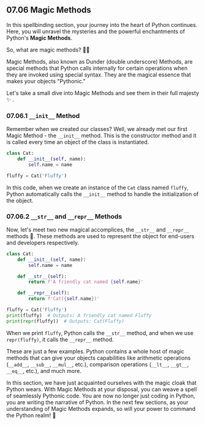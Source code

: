 ## 07.06 Magic Methods

In this spellbinding section, your journey into the heart of Python continues. Here, you will unravel the mysteries and the powerful enchantments of Python's **Magic Methods**.

So, what are magic methods? 🧙‍♂️ 

Magic Methods, also known as Dunder (double underscore) Methods, are special methods that Python calls internally for certain operations when they are invoked using special syntax. They are the magical essence that makes your objects "Pythonic." 

Let's take a small dive into Magic Methods and see them in their full majesty ✨ .

### 07.06.1 `__init__` Method

Remember when we created our classes? Well, we already met our first Magic Method - the `__init__` method. This is the constructor method and it is called every time an object of the class is instantiated.

```python
class Cat:
    def __init__(self, name):
        self.name = name

fluffy = Cat('Fluffy')
```

In this code, when we create an instance of the `Cat` class named `fluffy`, Python automatically calls the `__init__` method to handle the initialization of the object.

### 07.06.2 `__str__` and `__repr__` Methods

Now, let's meet two new magical accomplices, the `__str__` and `__repr__` methods 🎩. These methods are used to represent the object for end-users and developers respectively.

```python
class Cat:
    def __init__(self, name):
        self.name = name

    def __str__(self):
        return f'A friendly cat named {self.name}'

    def __repr__(self):
        return f'Cat({self.name})'

fluffy = Cat('Fluffy')
print(fluffy)  # Outputs: A friendly cat named Fluffy
print(repr(fluffy))  # Outputs: Cat(Fluffy)
```

When we print `fluffy`, Python calls the `__str__` method, and when we use `repr(fluffy)`, it calls the `__repr__` method.

These are just a few examples. Python contains a whole host of magic methods that can give your objects capabilities like arithmetic operations (`__add__`, `__sub__`, `__mul__`, etc.), comparison operations (`__lt__`, `__gt__`, `__eq__`, etc.), and much more.

In this section, we have just acquainted ourselves with the magic cloak that Python wears. With Magic Methods at your disposal, you can weave a spell of seamlessly Pythonic code. You are now no longer just coding in Python, you are writing the narrative of Python. In the next few sections, as your understanding of Magic Methods expands, so will your power to command the Python realm! 🚀